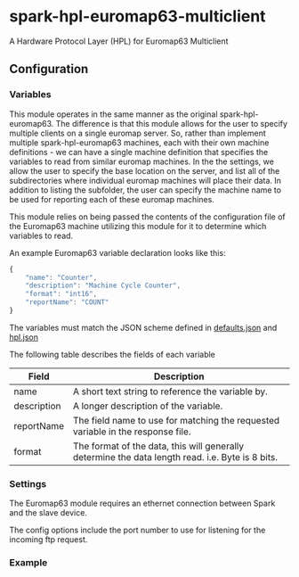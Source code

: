 # spark-hpl-euromap63-multiclient
A Hardware Protocol Layer (HPL) for Euromap63 Multiclient

## Configuration
### Variables
This module operates in the same manner as the original spark-hpl-euromap63.  The difference is that this
module allows for the user to specify multiple clients on a single euromap server.  So, rather than implement
multiple spark-hpl-euromap63 machines, each with their own machine definitions - we can have a single machine
definition that specifies the variables to read from similar euromap machines.  In the the settings, we
allow the user to specify the base location on the server, and list all of the subdirectories where
individual euromap machines will place their data.  In addition to listing the subfolder, the user can
specify the machine name to be used for reporting each of these euromap machines.

This module relies on being passed the contents of the configuration file of the Euromap63 machine utilizing this module for it to determine which variables to read.

An example Euromap63 variable declaration looks like this:

```javascript
{
    "name": "Counter",
    "description": "Machine Cycle Counter",
    "format": "int16",
    "reportName": "COUNT"
}
```

The variables must match the JSON scheme defined in [defaults.json](./defaults.json) and [hpl.json](https://makemake.tycoelectronics.com/stash/projects/IOTLABS/repos/spark-machine-hpl/browse/schemas/hpl.json)

The following table describes the fields of each variable

Field       | Description
----------- | ------------------------------------------------------------------------------------------------
name        | A short text string to reference the variable by.
description | A longer description of the variable.
reportName  | The field name to use for matching the requested variable in the response file.
format      | The format of the data, this will generally determine the data length read. i.e. Byte is 8 bits.

### Settings
The Euromap63 module requires an ethernet connection between Spark and the slave device.

The config options include the port number to use for listening for the incoming ftp request.

### Example

